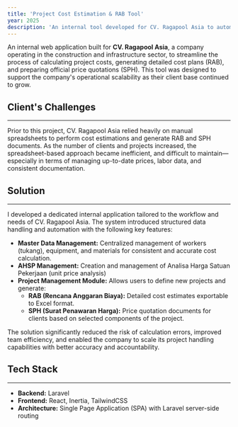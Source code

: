 ```yaml
---
title: 'Project Cost Estimation & RAB Tool'
year: 2025
description: 'An internal tool developed for CV. Ragapool Asia to automate project cost estimation (RAB) and quotations (SPH)'
---
```


An internal web application built for **CV. Ragapool Asia**, a company operating in the construction and infrastructure sector, to streamline the process of calculating project costs, generating detailed cost plans (RAB), and preparing official price quotations (SPH). This tool was designed to support the company's operational scalability as their client base continued to grow.

## Client's Challenges
---
Prior to this project, CV. Ragapool Asia relied heavily on manual spreadsheets to perform cost estimations and generate RAB and SPH documents. As the number of clients and projects increased, the spreadsheet-based approach became inefficient, and difficult to maintain—especially in terms of managing up-to-date prices, labor data, and consistent documentation.

## Solution
---
I developed a dedicated internal application tailored to the workflow and needs of CV. Ragapool Asia. The system introduced structured data handling and automation with the following key features:

- **Master Data Management:** Centralized management of workers (tukang), equipment, and materials for consistent and accurate cost calculation.
- **AHSP Management:** Creation and management of Analisa Harga Satuan Pekerjaan (unit price analysis)
- **Project Management Module:** Allows users to define new projects and generate:
  - **RAB (Rencana Anggaran Biaya):** Detailed cost estimates exportable to Excel format.
  - **SPH (Surat Penawaran Harga):** Price quotation documents for clients based on selected components of the project.

The solution significantly reduced the risk of calculation errors, improved team efficiency, and enabled the company to scale its project handling capabilities with better accuracy and accountability.

## Tech Stack
---
- **Backend:** Laravel
- **Frontend:** React, Inertia, TailwindCSS
- **Architecture:**  Single Page Application (SPA) with Laravel server-side routing
